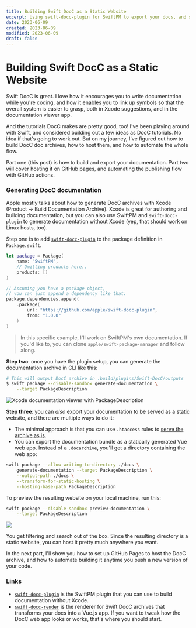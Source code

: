 ```yaml
---
title: Building Swift DocC as a Static Website
excerpt: Using swift-docc-plugin for SwiftPM to export your docs, and swift-docc-render to get a static website with your documentation.
date: 2023-06-09
created: 2023-06-09
modified: 2023-06-09
draft: false
---
```


# Building Swift DocC as a Static Website

Swift DocC is great. I love how it encourages you to write documentation while you're coding, and how it enables you to link up symbols so that the overall system is easier to grasp, both in Xcode suggestions, and in the documentation viewer app.

And the tutorials DocC makes are pretty good, too! I've been playing around with Swift, and considered building out a few ideas as DocC tutorials. No idea if that's going to work out. But on my journey, I've figured out how to build DocC doc archives, how to host them, and how to automate the whole flow.

Part one (this post) is how to build and export your documentation. Part two will cover hosting it on GitHub pages, and automating the publishing flow with GitHub actions.

### Generating DocC documentation

Apple mostly talks about how to generate DocC archives with Xcode (Product → Build Documentation Archive). Xcode is great for authoring and building documentation, but you can also use SwiftPM and `swift-docc-plugin` to generate documentation without Xcode (yep, that should work on Linux hosts, too).

Step one is to add [`swift-docc-plugin`](https://github.com/apple/swift-docc-plugin) to the package definition in `Package.swift`.

```swift
let package = Package(
	name: "SwiftPM",
	// Omitting products here..
    products: []
)

// Assuming you have a package object,
// you can just append a dependency like that:
package.dependencies.append(
    .package(
        url: "https://github.com/apple/swift-docc-plugin",
        from: "1.0.0"
    )
)
```

> In this specific example, I'll work on SwiftPM's own documentation. If you'd like to, you can clone `apple/swift-package-manager` and follow along.


**Step two**: once you have the plugin setup, you can generate the documentation archive in CLI like this:

```bash
# This will output DocC archive in .build/plugins/Swift-DocC/outputs
$ swift package --disable-sandbox generate-documentation \
	--target PackageDescription
```

![Xcode documentation viewer with `PackageDescription`](swift-docc-publishing-workflow/docarchive.png)

**Step three**: you can _also_ export your documentation to be served as a static website, and there are multiple ways to do it:
- The minimal approach is that you can use `.htaccess` rules to [serve the archive as is](https://developer.apple.com/documentation/Xcode/distributing-documentation-to-external-developers#Host-a-documentation-archive-using-custom-routing).
- You can export the documentation bundle as a statically generated Vue web app. Instead of a `.docarchive`, you'll get a directory containing the web app:
```bash
swift package --allow-writing-to-directory ./docs \
    generate-documentation --target PackageDescription \
    --output-path ./docs \
    --transform-for-static-hosting \
    --hosting-base-path PackageDescription
```

To preview the resulting website on your local machine, run this:
```bash
swift package --disable-sandbox preview-documentation \
	--target PackageDescription
```

![](swift-docc-publishing-workflow/docc-local-preview.png)

You get filtering and search out of the box. Since the resulting directory is a static website, you can host it pretty much anywhere you want.

In the next part, I'll show you how to set up GitHub Pages to host the DocC archive, and how to automate building it anytime you push a new version of your code.

### Links
- [`swift-docc-plugin`](https://github.com/apple/swift-docc-plugin) is the SwiftPM plugin that you can use to build documentation without Xcode.
- [`swift-docc-render`](https://github.com/apple/swift-docc-render) is the renderer for Swift DocC archives that transforms your docs into a Vue.js app. If you want to tweak how the DocC web app looks or works, that's where you should start.